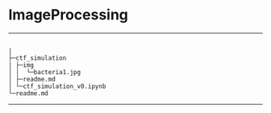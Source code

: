 # ImageProcessing

----
```

|
├─ctf_simulation
| ├─img
│ │  └─bacteria1.jpg
│ ├─readme.md
│ └─ctf_simulation_v0.ipynb
└─readme.md

```
----


